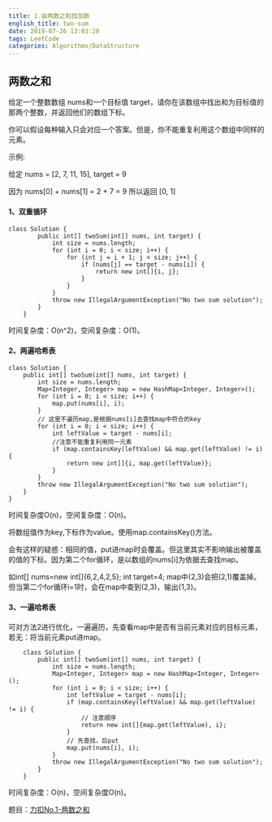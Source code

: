 ```yaml
---
title: 1.由两数之和找加数
english_title: two-sum
date: 2019-07-26 13:03:20
tags: LeetCode
categories: Algorithms/DataStructure
---
```


## 两数之和
给定一个整数数组 nums和一个目标值 target，请你在该数组中找出和为目标值的那两个整数，并返回他们的数组下标。

你可以假设每种输入只会对应一个答案。但是，你不能重复利用这个数组中同样的元素。

示例:

给定 nums = [2, 7, 11, 15], target = 9

因为 nums[0] + nums[1] = 2 + 7 = 9
所以返回 [0, 1]

#### 1、双重循环
```
class Solution {
        public int[] twoSum(int[] nums, int target) {
            int size = nums.length;
            for (int i = 0; i < size; i++) {
                for (int j = i + 1; j < size; j++) {
                    if (nums[j] == target - nums[i]) {
                        return new int[]{i, j};
                    }
                }
            }
            throw new IllegalArgumentException("No two sum solution");
        }
    }
```
时间复杂度：O(n^2)，空间复杂度：O(1)。
#### 2、两遍哈希表
```
class Solution {
    public int[] twoSum(int[] nums, int target) {
        int size = nums.length;
        Map<Integer, Integer> map = new HashMap<Integer, Integer>();
        for (int i = 0; i < size; i++) {
            map.put(nums[i], i);
        }
        // 这里不遍历map,是根据nums[i]去查找map中符合的key
        for (int i = 0; i < size; i++) {
            int leftValue = target - nums[i];
            //注意不能重复利用同一元素
            if (map.containsKey(leftValue) && map.get(leftValue) != i) {
                return new int[]{i, map.get(leftValue)};
            }
        }
        throw new IllegalArgumentException("No two sum solution");
    }
}
```
时间复杂度O(n)，空间复杂度：O(n)。

将数组值作为key,下标作为value。使用map.containsKey()方法。

会有这样的疑惑：相同的值，put进map时会覆盖。但这里其实不影响输出被覆盖的值的下标。因为第二个for循环，是以数组的nums[i]为依据去查找map。

如int[] nums=new int[]{6,2,4,2,5};
        int target=4;
map中(2,3)会把(2,1)覆盖掉。但当第二个for循环i=1时，会在map中查到(2,3)，输出{1,3}。

#### 3、一遍哈希表
可对方法2进行优化，一遍遍历，先查看map中是否有当前元素对应的目标元素，若无：将当前元素put进map。
```
    class Solution {
        public int[] twoSum(int[] nums, int target) {
            int size = nums.length;
            Map<Integer, Integer> map = new HashMap<Integer, Integer>();
            for (int i = 0; i < size; i++) {
                int leftValue = target - nums[i];
                if (map.containsKey(leftValue) && map.get(leftValue) != i) {
                    // 注意顺序
                    return new int[]{map.get(leftValue), i};
                }
                // 先查找，后put
                map.put(nums[i], i);
            }
            throw new IllegalArgumentException("No two sum solution");
        }
    }
```
时间复杂度：O(n)，空间复杂度O(n)。


题目：[力扣No.1-两数之和](https://leetcode-cn.com/problems/two-sum/)